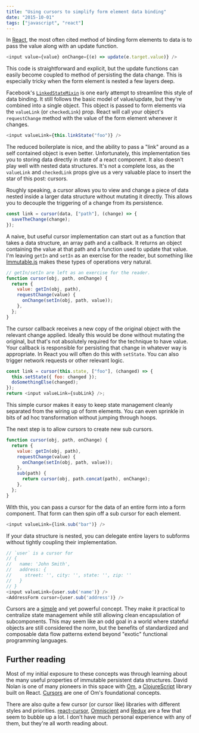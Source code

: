 ```yaml
---
title: "Using cursors to simplify form element data binding"
date: "2015-10-01"
tags: ["javascript", "react"]
---
```


In [React](https://facebook.github.io/react/), the most often cited method of binding form elements to data is to pass the value along with an update function.

```js
<input value={value} onChange={(e) => update(e.target.value)} />
```

This code is straightforward and explicit, but the update functions can easily become coupled to method of persisting the data change. This is especially tricky when the form element is nested a few layers deep.

<!-- more -->

Facebook's [`LinkedStateMixin`](https://facebook.github.io/react/docs/two-way-binding-helpers.html) is one early attempt to streamline this style of data binding. It still follows the basic model of value/update, but they're combined into a single object. This object is passed to form elements via the `valueLink` (or `checkedLink`) prop. React will call your object's `requestChange` method with the value of the form element whenever it changes.

```js
<input valueLink={this.linkState("foo")} />
```

The reduced boilerplate is nice, and the ability to pass a "link" around as a self contained object is even better. Unfortunately, this implementation ties you to storing data directly in state of a react component. It also doesn't play well with nested data structures. It's not a complete loss, as the `valueLink` and `checkedLink` props give us a very valuable place to insert the star of this post: cursors.

Roughly speaking, a cursor allows you to view and change a piece of data nested inside a larger data structure without mutating it directly. This allows you to decouple the triggering of a change from its persistence.

```js
const link = cursor(data, ["path"], (change) => {
  saveTheChange(change);
});
```

A naive, but useful cursor implementation can start out as a function that takes a data structure, an array path and a callback. It returns an object containing the value at that path and a function used to update that value. I'm leaving `getIn` and `setIn` as an exercise for the reader, but something like [Immutable.js](https://immutable-js.com/) makes these types of operations very natural.

```js
// getIn/setIn are left as an exercise for the reader.
function cursor(obj, path, onChange) {
  return {
    value: getIn(obj, path),
    requestChange(value) {
      onChange(setIn(obj, path, value));
    },
  };
}
```

The cursor callback receives a new copy of the original object with the relevant change applied. Ideally this would be done without mutating the original, but that's not absolutely required for the technique to have value. Your callback is responsible for persisting that change in whatever way is appropriate. In React you will often do this with `setState`. You can also trigger network requests or other relevant logic.

```js
const link = cursor(this.state, ["foo"], (changed) => {
  this.setState({ foo: changed });
  doSomethingElse(changed);
});
return <input valueLink={subLink} />;
```

This simple cursor makes it easy to keep state management cleanly separated from the wiring up of form elements. You can even sprinkle in bits of ad hoc transformation without jumping through hoops.

The next step is to allow cursors to create new sub cursors.

```js
function cursor(obj, path, onChange) {
  return {
    value: getIn(obj, path),
    requestChange(value) {
      onChange(setIn(obj, path, value));
    },
    sub(path) {
      return cursor(obj, path.concat(path), onChange);
    },
  };
}
```

With this, you can pass a cursor for the data of an entire form into a form component. That form can then spin off a sub cursor for each element.

```js
<input valueLink={link.sub("bar")} />
```

If your data structure is nested, you can delegate entire layers to subforms without tightly coupling their implementation.

```js
// `user` is a cursor for
// {
//   name: 'John Smith',
//   address: {
//     street: '', city: '', state: '', zip: ''
//   }
// }
<input valueLink={user.sub('name')} />
<AddressForm cursor={user.sub('address')} />
```

Cursors are a [simple](http://www.infoq.com/presentations/Simple-Made-Easy) and yet powerful concept. They make it practical to centralize state management while still allowing clean encapsulation of subcomponents. This may seem like an odd goal in a world where stateful objects are still considered the norm, but the benefits of standardized and composable data flow patterns extend beyond "exotic" functional programming languages.

## Further reading

Most of my initial exposure to these concepts was through learning about the many useful properties of immutable persistent data structures. David Nolan is one of many pioneers in this space with [Om](https://github.com/omcljs/om), a [ClojureScript](https://github.com/clojure/clojurescript) library built on React. [Cursors](https://github.com/omcljs/om/wiki/Cursors) are one of Om's foundational concepts.

There are also quite a few cursor (or cursor like) libraries with different styles and priorities. [react-cursor](https://github.com/dustingetz/react-cursor), [Omniscient](http://omniscientjs.github.io/) and [Redux](https://github.com/rackt/redux) are a few that seem to bubble up a lot. I don't have much personal experience with any of them, but they're all worth reading about.
